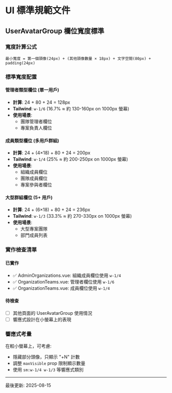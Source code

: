 # UI 標準規範文件

## UserAvatarGroup 欄位寬度標準

### 寬度計算公式
```
最小寬度 = 第一個頭像(24px) + (其他頭像數量 × 18px) + 文字空間(80px) + padding(24px)
```

### 標準寬度配置

#### 管理者類型欄位 (單一用戶)
- **計算**: 24 + 80 + 24 = 128px
- **Tailwind**: `w-1/6` (16.7% ≈ 約 130-160px on 1000px 螢幕)
- **使用場景**: 
  - 團隊管理者欄位
  - 專案負責人欄位

#### 成員類型欄位 (多用戶群組)  
- **計算**: 24 + (4×18) + 80 + 24 = 200px
- **Tailwind**: `w-1/4` (25% ≈ 約 200-250px on 1000px 螢幕)
- **使用場景**:
  - 組織成員欄位
  - 團隊成員欄位
  - 專案參與者欄位

#### 大型群組欄位 (5+ 用戶)
- **計算**: 24 + (6×18) + 80 + 24 = 236px  
- **Tailwind**: `w-1/3` (33.3% ≈ 約 270-330px on 1000px 螢幕)
- **使用場景**:
  - 大型專案團隊
  - 部門成員列表

### 實作檢查清單

#### 已實作
- ✅ AdminOrganizations.vue: 組織成員欄位使用 `w-1/4`
- ✅ OrganizationTeams.vue: 管理者欄位使用 `w-1/6`  
- ✅ OrganizationTeams.vue: 成員欄位使用 `w-1/4`

#### 待檢查
- [ ] 其他頁面的 UserAvatarGroup 使用情況
- [ ] 響應式設計在小螢幕上的表現

### 響應式考量

在較小螢幕上，可考慮:
- 隱藏部分頭像，只顯示 "+N" 計數
- 調整 `maxVisible` prop 限制顯示數量
- 使用 `sm:w-1/4 w-1/3` 等響應式類別

---

最後更新: 2025-08-15
